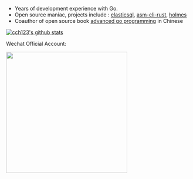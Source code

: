* Years of development experience with Go.
* Open source maniac, projects include : [elasticsql](http://github.com/cch123/elasticsql), [asm-cli-rust](http://github.com/cch123/asm-cli-rust), [holmes](https://github.com/mosn/holmes)
* Coauthor of open source book [advanced go programming](https://github.com/chai2010/advanced-go-programming-book) in Chinese

[![cch123's github stats](https://github-readme-stats.vercel.app/api?username=cch123)](https://github.com/cch123)

Wechat Official Account:

<img width="330px"  src="https://xargin.com/content/images/2021/05/wechat.png">
